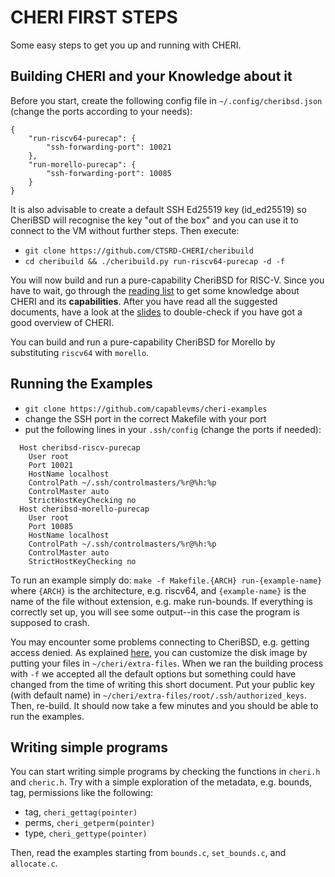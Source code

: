 # CHERI FIRST STEPS

Some easy steps to get you up and running with CHERI.

## Building CHERI and your Knowledge about it

Before you start, create the following config file in `~/.config/cheribsd.json` (change the ports according to your needs): 

```
{
    "run-riscv64-purecap": {
        "ssh-forwarding-port": 10021
    },
    "run-morello-purecap": {
        "ssh-forwarding-port": 10085
    }
}
```

It is also advisable to create a default SSH Ed25519 key (id_ed25519) so CheriBSD will recognise the key "out of the box" and you can use it to connect to the VM without further steps.
Then execute:

- ``git clone https://github.com/CTSRD-CHERI/cheribuild``
- ``cd cheribuild && ./cheribuild.py run-riscv64-purecap -d -f``

You will now build and run a pure-capability CheriBSD for RISC-V. Since you have to wait, go through the [reading list](https://github.com/capablevms/docs/blob/master/reading-list.md) to get some knowledge about CHERI and its **capabilities**. After you have read all the suggested documents, have a look at the [slides](https://www.cl.cam.ac.uk/research/security/ctsrd/cheri/cheri-publications.html) to double-check if you have got a good overview of CHERI.

You can build and run a pure-capability CheriBSD for Morello by substituting `riscv64` with `morello`.
## Running the Examples

- ``git clone https://github.com/capablevms/cheri-examples``
- change the SSH port in the correct Makefile with your port
- put the following lines in your ``.ssh/config`` (change the ports if needed):

```
  Host cheribsd-riscv-purecap
    User root
    Port 10021
    HostName localhost
    ControlPath ~/.ssh/controlmasters/%r@%h:%p
    ControlMaster auto
    StrictHostKeyChecking no
  Host cheribsd-morello-purecap
    User root
    Port 10085
    HostName localhost
    ControlPath ~/.ssh/controlmasters/%r@%h:%p
    ControlMaster auto
    StrictHostKeyChecking no
```

To run an example simply do: ``make -f Makefile.{ARCH} run-{example-name}`` where `{ARCH}` is the architecture, e.g. riscv64, and `{example-name}` is the name of the file without extension, e.g. make run-bounds. If everything is correctly set up, you will see some output--in this case the program is supposed to crash. 

You may encounter some problems connecting to CheriBSD, e.g. getting access denied. As explained [here](https://github.com/CTSRD-CHERI/cheribuild#disk-image), you can customize the disk image by putting your files in ``~/cheri/extra-files``. When we ran the building process with ``-f`` we accepted all the default options but something could have changed from the time of writing this short document. Put your public key (with default name) in ``~/cheri/extra-files/root/.ssh/authorized_keys``. Then, re-build. It should now take a few minutes and you should be able to run the examples.

## Writing simple programs

You can start writing simple programs by checking the functions in ``cheri.h`` and ``cheric.h``.
Try with a simple exploration of the metadata, e.g. bounds, tag, permissions like the following:

- tag, ``cheri_gettag(pointer)``
- perms, ``cheri_getperm(pointer)``
- type, ``cheri_gettype(pointer)``

Then, read the examples starting from ``bounds.c``, ``set_bounds.c``, and ``allocate.c``.